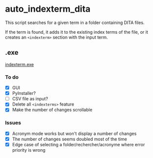# auto_indexterm_dita

This script searches for a given term in a folder containing DITA files.

If the term is found, it adds it to the existing index terms of the file, or it creates an ```<indexterm>``` section with the input term.

## .exe
[indexterm.exe](src/dist/windows/indexterm.exe)

### To do
- [X] GUI
- [X] PyInstaller?
- [ ] CSV file as input?
- [X] Delete all ```<indexterms>```  feature
- [X] Make the number of changes scrollable 

### Issues
- [X] Acronym mode works but won't display a number of changes
- [X] The number of changes seems doubled most of the time
- [X] Edge case of selecting a folder/rechercher/acronyme where error priority is wrong
